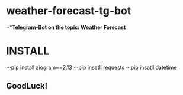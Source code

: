 # weather-forecast-tg-bot
⋅⋅***Telegram-Bot on the topic: Weather Forecast**

# INSTALL
 
  ⋅⋅⋅pip install aiogram==2.13
  ⋅⋅⋅pip insatll requests
  ⋅⋅⋅pip insatll datetime

## GoodLuck!
